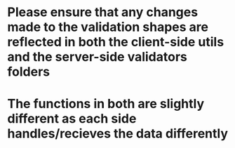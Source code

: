 # Please ensure that any changes made to the validation shapes are reflected in both the client-side utils and the server-side validators folders

# The functions in both are slightly different as each side handles/recieves the data differently
